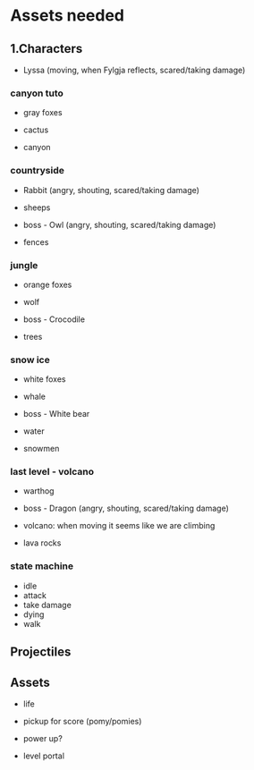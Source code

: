 # Assets needed

## 1.Characters

- Lyssa (moving, when Fylgja reflects, scared/taking damage)

### canyon tuto
- gray foxes

- cactus
- canyon

### countryside
- Rabbit (angry, shouting, scared/taking damage)
- sheeps

- boss - Owl (angry, shouting, scared/taking damage)

- fences

### jungle
- orange foxes
- wolf

- boss - Crocodile

- trees

### snow ice
- white foxes
- whale

- boss - White bear

- water
- snowmen

### last level - volcano

- warthog

- boss - Dragon (angry, shouting, scared/taking damage)

- volcano: when moving it seems like we are climbing
- lava rocks

### state machine

- idle
- attack
- take damage
- dying
- walk

## Projectiles

## Assets

- life
- pickup for score (pomy/pomies)
- power up?

- level portal
